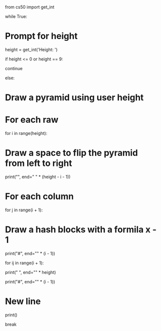 from cs50 import get_int


while True:

# Prompt for height

height = get_int('Height: ')


if height <= 0 or height == 9:

continue

else:

# Draw a pyramid using user height

# For each raw

for i in range(height):

# Draw a space to flip the pyramid from left to right

print("", end=" " * (height - i - 1))

# For each column

for j in range(i + 1):

# Draw a hash blocks with a formila x - 1

print("#", end="" * (i - 1))

for ij in range(i + 1):

print(" ", end="" * height)

print("#", end="" * (i - 1))

# New line

print()

break